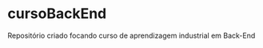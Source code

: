 # cursoBackEnd
Repositório criado focando curso de aprendizagem industrial em Back-End
<a href ="https://www.cnnbrasil.com.br/wp-content/uploads/sites/12/2023/02/image-5.png?w=876&h=484&crop=1" alt ="MESSI">
